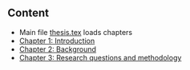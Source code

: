 
## Content 

- Main file [thesis.tex](./thesis.tex) loads chapters
- [Chapter 1: Introduction](chapter1-introduction.tex)
- [Chapter 2: Background](chapter2-background.tex)
- [Chapter 3: Research questions and methodology](chapter3-rq-and-methodology.tex)
